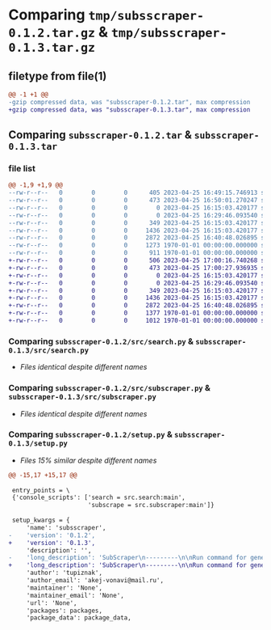 # Comparing `tmp/subsscraper-0.1.2.tar.gz` & `tmp/subsscraper-0.1.3.tar.gz`

## filetype from file(1)

```diff
@@ -1 +1 @@
-gzip compressed data, was "subsscraper-0.1.2.tar", max compression
+gzip compressed data, was "subsscraper-0.1.3.tar", max compression
```

## Comparing `subsscraper-0.1.2.tar` & `subsscraper-0.1.3.tar`

### file list

```diff
@@ -1,9 +1,9 @@
--rw-r--r--   0        0        0      405 2023-04-25 16:49:15.746913 subsscraper-0.1.2/README.md
--rw-r--r--   0        0        0      473 2023-04-25 16:50:01.270247 subsscraper-0.1.2/pyproject.toml
--rw-r--r--   0        0        0        0 2023-04-25 16:15:03.420177 subsscraper-0.1.2/src/__init__.py
--rw-r--r--   0        0        0        0 2023-04-25 16:29:46.093540 subsscraper-0.1.2/src/conf/__init__.py
--rw-r--r--   0        0        0      349 2023-04-25 16:15:03.420177 subsscraper-0.1.2/src/conf/config.yaml
--rw-r--r--   0        0        0     1436 2023-04-25 16:15:03.420177 subsscraper-0.1.2/src/search.py
--rw-r--r--   0        0        0     2872 2023-04-25 16:40:48.026895 subsscraper-0.1.2/src/subscraper.py
--rw-r--r--   0        0        0     1273 1970-01-01 00:00:00.000000 subsscraper-0.1.2/setup.py
--rw-r--r--   0        0        0      911 1970-01-01 00:00:00.000000 subsscraper-0.1.2/PKG-INFO
+-rw-r--r--   0        0        0      506 2023-04-25 17:00:16.740268 subsscraper-0.1.3/README.md
+-rw-r--r--   0        0        0      473 2023-04-25 17:00:27.936935 subsscraper-0.1.3/pyproject.toml
+-rw-r--r--   0        0        0        0 2023-04-25 16:15:03.420177 subsscraper-0.1.3/src/__init__.py
+-rw-r--r--   0        0        0        0 2023-04-25 16:29:46.093540 subsscraper-0.1.3/src/conf/__init__.py
+-rw-r--r--   0        0        0      349 2023-04-25 16:15:03.420177 subsscraper-0.1.3/src/conf/config.yaml
+-rw-r--r--   0        0        0     1436 2023-04-25 16:15:03.420177 subsscraper-0.1.3/src/search.py
+-rw-r--r--   0        0        0     2872 2023-04-25 16:40:48.026895 subsscraper-0.1.3/src/subscraper.py
+-rw-r--r--   0        0        0     1377 1970-01-01 00:00:00.000000 subsscraper-0.1.3/setup.py
+-rw-r--r--   0        0        0     1012 1970-01-01 00:00:00.000000 subsscraper-0.1.3/PKG-INFO
```

### Comparing `subsscraper-0.1.2/src/search.py` & `subsscraper-0.1.3/src/search.py`

 * *Files identical despite different names*

### Comparing `subsscraper-0.1.2/src/subscraper.py` & `subsscraper-0.1.3/src/subscraper.py`

 * *Files identical despite different names*

### Comparing `subsscraper-0.1.2/setup.py` & `subsscraper-0.1.3/setup.py`

 * *Files 15% similar despite different names*

```diff
@@ -15,17 +15,17 @@
 
 entry_points = \
 {'console_scripts': ['search = src.search:main',
                      'subscrape = src.subscraper:main']}
 
 setup_kwargs = {
     'name': 'subsscraper',
-    'version': '0.1.2',
+    'version': '0.1.3',
     'description': '',
-    'long_description': 'SubScraper\n---------\n\nRun command for generate urls\n```commandline\nsearch\nsearch search.cnt=2 # for 2 urls\n```\n\nRun command for subscrape urls\n```commandline\nsubscrape\n```\n\nDefault configs\n```commandline\nsearch:\n  output_folder: data\n  result_file: urls.txt\n  cnt: 10\n  query: машинное обучение лекции таймкоды\n\nscraper:\n  output_folder: ${search.output_folder}/dataset\n```\n\n',
+    'long_description': 'SubScraper\n---------\n\nRun command for generate urls\n```commandline\nsearch\nsearch search.cnt=2 # for 2 urls\nsearch \'search.query="лекции таймкоды"\' search.cnt=2 # override cyrillic (more quotes)\n```\n\nRun command for subscrape urls\n```commandline\nsubscrape\n```\n\nDefault configs\n```commandline\nsearch:\n  output_folder: data\n  result_file: urls.txt\n  cnt: 10\n  query: машинное обучение лекции таймкоды\n\nscraper:\n  output_folder: ${search.output_folder}/dataset\n```\n\n',
     'author': 'tupiznak',
     'author_email': 'akej-vonavi@mail.ru',
     'maintainer': 'None',
     'maintainer_email': 'None',
     'url': 'None',
     'packages': packages,
     'package_data': package_data,
```

